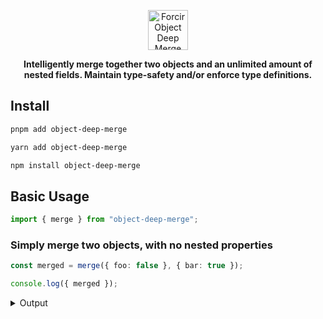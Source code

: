 <p align="center"></p>
<div align="center">
    <picture>
        <source media="(prefers-color-scheme: dark)" srcset="https://cdn.forcir.com/oss/forcir-object-deep-merge/assets/images/logos/dark.png" height="64">
        <img alt="Forcir Object Deep Merge" src="https://cdn.forcir.com/oss/forcir-object-deep-merge/assets/images/logos/light.png" height="64">
    </picture>
</div>
<p align="center"><strong>Intelligently merge together two objects and an unlimited amount of nested fields. Maintain type-safety and/or enforce type definitions.</strong></p>
<p align="center"></p>

## Install

```bash
pnpm add object-deep-merge
```

```bash
yarn add object-deep-merge
```

```bash
npm install object-deep-merge
```

## Basic Usage

```ts
import { merge } from "object-deep-merge";
```

### Simply merge two objects, with no nested properties

```ts
const merged = merge({ foo: false }, { bar: true });

console.log({ merged });
```

<details><summary>Output</summary>

```json
{
  "merged": {
    "foo": false,
    "bar": true
  }
}
```

</details>
